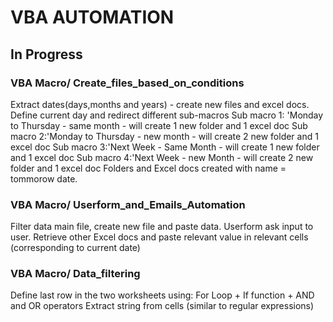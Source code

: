 # VBA AUTOMATION

## In Progress

### VBA Macro/ Create_files_based_on_conditions
Extract dates(days,months and years) - create new files and excel docs. 
Define current day and redirect different sub-macros
Sub macro 1: 'Monday to Thursday  - same month - will create 1 new folder and 1 excel doc
Sub macro 2:'Monday to Thursday - new month - will create 2 new folder and 1 excel doc
Sub macro 3:'Next Week - Same Month - will create 1 new folder and 1 excel doc
Sub macro 4:'Next Week - new Month - will create 2 new folder and 1 excel doc
Folders and Excel docs created with name = tommorow date.

### VBA Macro/ Userform_and_Emails_Automation
Filter data main file, create new file and paste data. 
Userform ask input to user.
Retrieve other Excel docs and paste relevant value in relevant cells (corresponding to current date)

### VBA Macro/ Data_filtering
Define last row in the two worksheets using:
For Loop + If function + AND and OR operators
Extract string from cells (similar to regular expressions)
